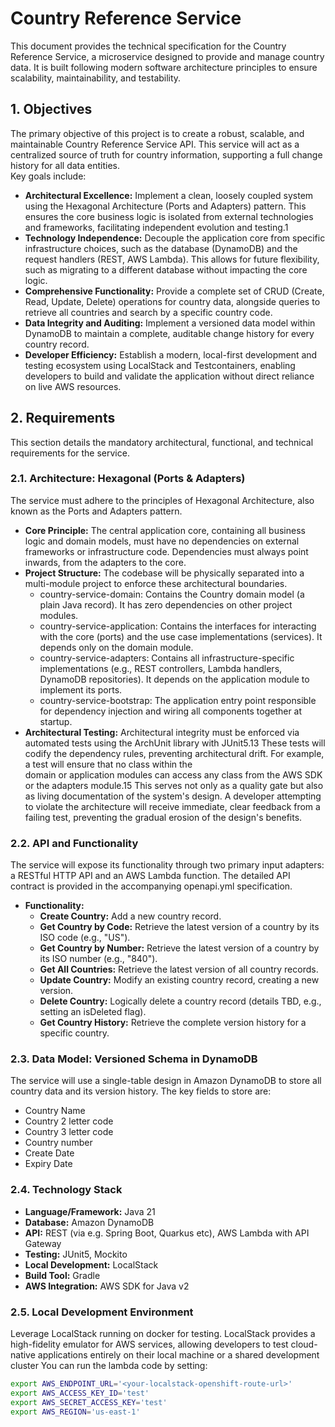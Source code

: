 # Country Reference Service

This document provides the technical specification for the Country Reference Service, a microservice designed to provide and manage country data. It is built following modern software architecture principles to ensure scalability, maintainability, and testability.

## 1. Objectives

The primary objective of this project is to create a robust, scalable, and maintainable Country Reference Service API. This service will act as a centralized source of truth for country information, supporting a full change history for all data entities.  
Key goals include:

* **Architectural Excellence:** Implement a clean, loosely coupled system using the Hexagonal Architecture (Ports and Adapters) pattern. This ensures the core business logic is isolated from external technologies and frameworks, facilitating independent evolution and testing.1  
* **Technology Independence:** Decouple the application core from specific infrastructure choices, such as the database (DynamoDB) and the request handlers (REST, AWS Lambda). This allows for future flexibility, such as migrating to a different database without impacting the core logic.  
* **Comprehensive Functionality:** Provide a complete set of CRUD (Create, Read, Update, Delete) operations for country data, alongside queries to retrieve all countries and search by a specific country code.  
* **Data Integrity and Auditing:** Implement a versioned data model within DynamoDB to maintain a complete, auditable change history for every country record.
* **Developer Efficiency:** Establish a modern, local-first development and testing ecosystem using LocalStack and Testcontainers, enabling developers to build and validate the application without direct reliance on live AWS resources.

## 2. Requirements

This section details the mandatory architectural, functional, and technical requirements for the service.

### 2.1. Architecture: Hexagonal (Ports & Adapters)

The service must adhere to the principles of Hexagonal Architecture, also known as the Ports and Adapters pattern.

* **Core Principle:** The central application core, containing all business logic and domain models, must have no dependencies on external frameworks or infrastructure code. Dependencies must always point inwards, from the adapters to the core.
* **Project Structure:** The codebase will be physically separated into a multi-module project to enforce these architectural boundaries.
  * country-service-domain: Contains the Country domain model (a plain Java record). It has zero dependencies on other project modules.  
  * country-service-application: Contains the interfaces for interacting with the core (ports) and the use case implementations (services). It depends only on the domain module.  
  * country-service-adapters: Contains all infrastructure-specific implementations (e.g., REST controllers, Lambda handlers, DynamoDB repositories). It depends on the application module to implement its ports.  
  * country-service-bootstrap: The application entry point responsible for dependency injection and wiring all components together at startup.  
* **Architectural Testing:** Architectural integrity must be enforced via automated tests using the ArchUnit library with JUnit5.13 These tests will codify the dependency rules, preventing architectural drift. For example, a test will ensure that no class within the  
  domain or application modules can access any class from the AWS SDK or the adapters module.15 This serves not only as a quality gate but also as living documentation of the system's design. A developer attempting to violate the architecture will receive immediate, clear feedback from a failing test, preventing the gradual erosion of the design's benefits.

### **2.2. API and Functionality**

The service will expose its functionality through two primary input adapters: a RESTful HTTP API and an AWS Lambda function. The detailed API contract is provided in the accompanying openapi.yml specification.

* **Functionality:**  
  * **Create Country:** Add a new country record.  
  * **Get Country by Code:** Retrieve the latest version of a country by its ISO code (e.g., "US").  
  * **Get Country by Number:** Retrieve the latest version of a country by its ISO number (e.g., "840").
  * **Get All Countries:** Retrieve the latest version of all country records.  
  * **Update Country:** Modify an existing country record, creating a new version.  
  * **Delete Country:** Logically delete a country record (details TBD, e.g., setting an isDeleted flag).  
  * **Get Country History:** Retrieve the complete version history for a specific country.

### **2.3. Data Model: Versioned Schema in DynamoDB**

The service will use a single-table design in Amazon DynamoDB to store all country data and its version history. The key fields to store are:

- Country Name
- Country 2 letter code
- Country 3 letter code
- Country number
- Create Date
- Expiry Date

### 2.4. Technology Stack

* **Language/Framework:** Java 21  
* **Database:** Amazon DynamoDB  
* **API:** REST (via e.g. Spring Boot, Quarkus etc), AWS Lambda with API Gateway  
* **Testing:** JUnit5, Mockito
* **Local Development:** LocalStack
* **Build Tool:** Gradle 
* **AWS Integration:** AWS SDK for Java v2

### **2.5. Local Development Environment**

Leverage LocalStack running on docker for testing. LocalStack provides a high-fidelity emulator for AWS services, allowing developers to test cloud-native applications entirely on their local machine or a shared development cluster
You can run the lambda code by setting:

```bash  
export AWS_ENDPOINT_URL='<your-localstack-openshift-route-url>'  
export AWS_ACCESS_KEY_ID='test'  
export AWS_SECRET_ACCESS_KEY='test'  
export AWS_REGION='us-east-1'
```
